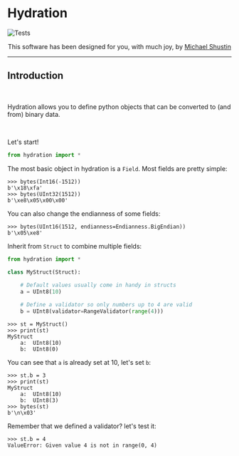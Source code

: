 # Hydration

![Tests](https://github.com/shustinm/hydration/workflows/Tests/badge.svg?branch=master)

<p align="center">
This software has been designed for you, with much joy, by <a href="http://github.shust.in">Michael Shustin</a>
</p>

---
## Introduction
<p>&nbsp;</p>
Hydration allows you to define python objects that can be converted to (and from) binary data.
<p>&nbsp;</p>

Let's start!
```python
from hydration import *
```


The most basic object in hydration is a `Field`. Most fields are pretty simple:
```pycon
>>> bytes(Int16(-1512))
b'\x18\xfa'
>>> bytes(UInt32(1512))
b'\xe8\x05\x00\x00'
```

You can also change the endianness of some fields:
```pycon
>>> bytes(UInt16(1512, endianness=Endianness.BigEndian))
b'\x05\xe8'
```

Inherit from `Struct` to combine multiple fields:
```python
from hydration import *

class MyStruct(Struct):
    
    # Default values usually come in handy in structs
    a = UInt8(10)  

    # Define a validator so only numbers up to 4 are valid
    b = UInt8(validator=RangeValidator(range(4)))
```

```pycon
>>> st = MyStruct()
>>> print(st) 
MyStruct
    a:	UInt8(10)
    b:	UInt8(0)
```
You can see that `a` is already set at 10, let's set `b`:
```pycon
>>> st.b = 3
>>> print(st)
MyStruct
    a:	UInt8(10)
    b:	UInt8(3)
>>> bytes(st)
b'\n\x03'
```
Remember that we defined a validator? let's test it:
```pycon
>>> st.b = 4
ValueError: Given value 4 is not in range(0, 4)
```